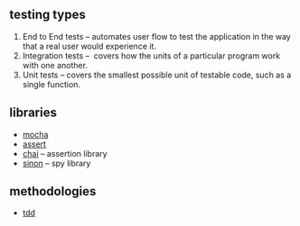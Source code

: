 ## testing types

1. End to End tests – automates user flow to test the application in the way that a real user would experience it. 
2. Integration tests –  covers how the units of a particular program work with one another.
3. Unit tests – covers the smallest possible unit of testable code, such as a single function.

## libraries
- [mocha](mocha)
- [assert](assert)
- [chai](https://www.chaijs.com/) – assertion library
- [sinon](https://sinonjs.org/) – spy library

## methodologies
- [tdd](tdd)